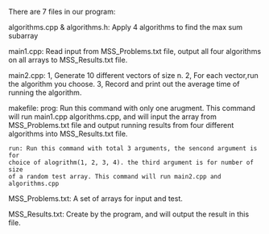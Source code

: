 
There are 7 files in our program:

algorithms.cpp & algorithms.h: 
	Apply 4 algorithms to find the max sum subarray

main1.cpp:
	Read input from MSS_Problems.txt file, output all four algorithms on all
	arrays to MSS_Results.txt file.

main2.cpp:
        1, Generate 10 different vectors of size n.
        2, For each vector,run the algorithm you choose.
        3, Record and print out the average time of running the algorithm.

makefile:
	prog: Run this command with only one arugment. This command will run main1.cpp 
	algorithms.cpp, and will input the array from MSS_Problems.txt file and output 
	running results from four different algorithms into MSS_Results.txt file.

	run: Run this command with total 3 arguments, the sencond argument is for 
	choice of alogrithm(1, 2, 3, 4). the third argument is for number of size 
	of a random test array. This command will run main2.cpp and algorithms.cpp

MSS_Problems.txt:
	A set of arrays for input and test.

MSS_Results.txt:
	Create by the program, and will output the result in this file.
